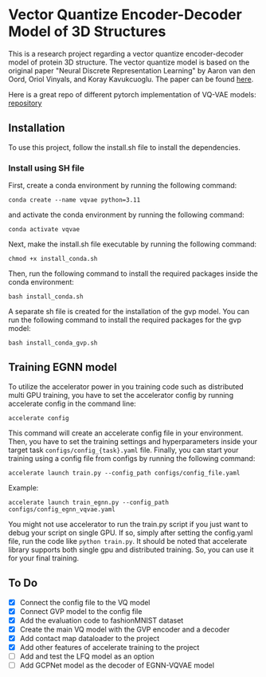 # Vector Quantize Encoder-Decoder Model of 3D Structures

This is a research project regarding a vector quantize encoder-decoder model of protein 3D structure.
The vector quantize model is based on the original paper
"Neural Discrete Representation Learning" by Aaron van den Oord, Oriol Vinyals, and Koray Kavukcuoglu. 
The paper can be found [here](https://arxiv.org/abs/1711.00937).

Here is a great repo of different pytorch implementation of VQ-VAE models: [repository](https://github.com/lucidrains/vector-quantize-pytorch)


## Installation
To use this project, follow the install.sh file to install the dependencies.

### Install using SH file

First, create a conda environment by running the following command:
```commandline
conda create --name vqvae python=3.11
```
and activate the conda environment by running the following command:
```commandline
conda activate vqvae
```

Next, make the install.sh file executable by running the following command:
```commandline
chmod +x install_conda.sh
```

Then, run the following command to install the required packages inside the conda environment:
```commandline
bash install_conda.sh
```

A separate sh file is created for the installation of the gvp model. You can run the following command to install the required packages for the gvp model:
```commandline
bash install_conda_gvp.sh
```

## Training EGNN model

To utilize the accelerator power in you training code such as distributed multi GPU training, 
you have to set the accelerator config by running accelerate config in the command line:
```commandline
accelerate config
```
This command will create an accelerate config file in your environment. Then, you have to set
the training settings and hyperparameters inside your target task `configs/config_{task}.yaml` file. Finally,
you can start your training using a config file from configs by running the following command:

```commandline
accelerate launch train.py --config_path configs/config_file.yaml
```

Example:
```commandline
accelerate launch train_egnn.py --config_path configs/config_egnn_vqvae.yaml
```

You might not use accelerator to run the train.py script if you just want to debug your script on single GPU.
If so, simply after setting the config.yaml file, run the code like `python train.py`.
It should be noted that accelerate library supports both single gpu and distributed training.
So, you can use it for your final training.

## To Do
- [x] Connect the config file to the VQ model
- [x] Connect GVP model to the config file
- [x] Add the evaluation code to fashionMNIST dataset
- [x] Create the main VQ model with the GVP encoder and a decoder
- [x] Add contact map dataloader to the project
- [x] Add other features of accelerate training to the project
- [ ] Add and test the LFQ model as an option
- [ ] Add GCPNet model as the decoder of EGNN-VQVAE model
